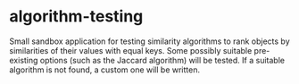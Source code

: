 # algorithm-testing
Small sandbox application for testing similarity algorithms to rank objects by similarities of their values with equal keys.
Some possibly suitable pre-existing options (such as the Jaccard algorithm) will be tested. If a suitable algorithm is not found, a custom one will be written. 
